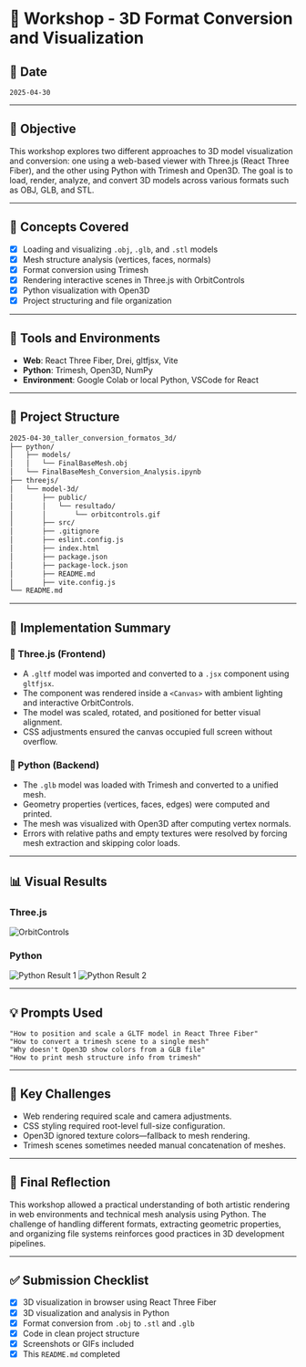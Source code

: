 # 🧪 Workshop - 3D Format Conversion and Visualization

## 📅 Date
`2025-04-30`

---

## 🎯 Objective

This workshop explores two different approaches to 3D model visualization and conversion: one using a web-based viewer with Three.js (React Three Fiber), and the other using Python with Trimesh and Open3D. The goal is to load, render, analyze, and convert 3D models across various formats such as OBJ, GLB, and STL.

---

## 🧠 Concepts Covered

- [x] Loading and visualizing `.obj`, `.glb`, and `.stl` models
- [x] Mesh structure analysis (vertices, faces, normals)
- [x] Format conversion using Trimesh
- [x] Rendering interactive scenes in Three.js with OrbitControls
- [x] Python visualization with Open3D
- [x] Project structuring and file organization

---

## 🔧 Tools and Environments

- **Web**: React Three Fiber, Drei, gltfjsx, Vite
- **Python**: Trimesh, Open3D, NumPy
- **Environment**: Google Colab or local Python, VSCode for React

---

## 📁 Project Structure

```bash
2025-04-30_taller_conversion_formatos_3d/
├── python/
│   ├── models/
│   │   └── FinalBaseMesh.obj
│   └── FinalBaseMesh_Conversion_Analysis.ipynb
├── threejs/
│   └── model-3d/
│       ├── public/
│       │   └── resultado/
│       │       └── orbitcontrols.gif
│       ├── src/
│       ├── .gitignore
│       ├── eslint.config.js
│       ├── index.html
│       ├── package.json
│       ├── package-lock.json
│       ├── README.md
│       ├── vite.config.js
└── README.md
```

---

## 🧪 Implementation Summary

### 🔷 Three.js (Frontend)

- A `.gltf` model was imported and converted to a `.jsx` component using `gltfjsx`.
- The component was rendered inside a `<Canvas>` with ambient lighting and interactive OrbitControls.
- The model was scaled, rotated, and positioned for better visual alignment.
- CSS adjustments ensured the canvas occupied full screen without overflow.

### 🔷 Python (Backend)

- The `.glb` model was loaded with Trimesh and converted to a unified mesh.
- Geometry properties (vertices, faces, edges) were computed and printed.
- The mesh was visualized with Open3D after computing vertex normals.
- Errors with relative paths and empty textures were resolved by forcing mesh extraction and skipping color loads.

---

## 📊 Visual Results

### Three.js
![OrbitControls](threejs/model-3d/public/resultado/orbitcontrols.gif)

### Python
![Python Result 1](python/resultado/PythonMuestra1.gif)
![Python Result 2](python/resultado/PythonMuestra2.gif)

---

## 💡 Prompts Used

```text
"How to position and scale a GLTF model in React Three Fiber"
"How to convert a trimesh scene to a single mesh"
"Why doesn't Open3D show colors from a GLB file"
"How to print mesh structure info from trimesh"
```

---

## 🧩 Key Challenges

- Web rendering required scale and camera adjustments.
- CSS styling required root-level full-size configuration.
- Open3D ignored texture colors—fallback to mesh rendering.
- Trimesh scenes sometimes needed manual concatenation of meshes.

---

## 💬 Final Reflection

This workshop allowed a practical understanding of both artistic rendering in web environments and technical mesh analysis using Python. The challenge of handling different formats, extracting geometric properties, and organizing file systems reinforces good practices in 3D development pipelines.

---

## ✅ Submission Checklist

- [x] 3D visualization in browser using React Three Fiber
- [x] 3D visualization and analysis in Python
- [x] Format conversion from `.obj` to `.stl` and `.glb`
- [x] Code in clean project structure
- [x] Screenshots or GIFs included
- [x] This `README.md` completed
